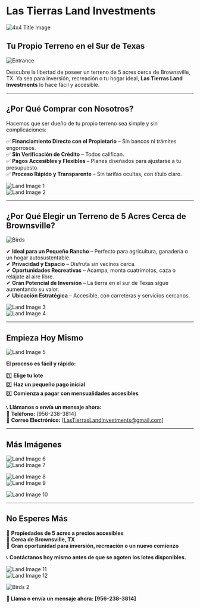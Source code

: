 # **Las Tierras Land Investments**  

![4x4 Title Image](https://raw.githubusercontent.com/Joseg35/Las-Tierras/main/4x4.jpeg)  

## **Tu Propio Terreno en el Sur de Texas**  

![Entrance](https://raw.githubusercontent.com/Joseg35/Las-Tierras/main/Entrance.JPG)  

Descubre la libertad de poseer un terreno de 5 acres cerca de Brownsville, TX. Ya sea para inversión, recreación o tu hogar ideal, **Las Tierras Land Investments** lo hace fácil y accesible.  

---

## **¿Por Qué Comprar con Nosotros?**  

Hacemos que ser dueño de tu propio terreno sea simple y sin complicaciones:  

✅ **Financiamiento Directo con el Propietario** – Sin bancos ni trámites engorrosos.  
✅ **Sin Verificación de Crédito** – Todos califican.  
✅ **Pagos Accesibles y Flexibles** – Planes diseñados para ajustarse a tu presupuesto.  
✅ **Proceso Rápido y Transparente** – Sin tarifas ocultas, con título claro.  

![Land Image 1](https://raw.githubusercontent.com/Joseg35/Las-Tierras/main/FullSizeRender%2017.jpg)  
![Land Image 2](https://raw.githubusercontent.com/Joseg35/Las-Tierras/main/FullSizeRender%206.jpg)  

---

## **¿Por Qué Elegir un Terreno de 5 Acres Cerca de Brownsville?**  

![Birds](https://raw.githubusercontent.com/Joseg35/Las-Tierras/main/FullSizeRender%2020.jpg)  

✔ **Ideal para un Pequeño Rancho** – Perfecto para agricultura, ganadería o un hogar autosustentable.  
✔ **Privacidad y Espacio** – Disfruta sin vecinos cerca.  
✔ **Oportunidades Recreativas** – Acampa, monta cuatrimotos, caza o relájate al aire libre.  
✔ **Gran Potencial de Inversión** – La tierra en el sur de Texas sigue aumentando su valor.  
✔ **Ubicación Estratégica** – Accesible, con carreteras y servicios cercanos.  

![Land Image 3](https://raw.githubusercontent.com/Joseg35/Las-Tierras/main/IMG_0666.jpg)  
![Land Image 4](https://raw.githubusercontent.com/Joseg35/Las-Tierras/main/IMG_0692.jpg)  

---

## **Empieza Hoy Mismo**  

![Land Image 5](https://raw.githubusercontent.com/Joseg35/Las-Tierras/main/IMG_0686.jpg)  

**El proceso es fácil y rápido:**  

1️⃣ **Elige tu lote**  
2️⃣ **Haz un pequeño pago inicial**  
3️⃣ **Comienza a pagar con mensualidades accesibles**  

📞 **Llámanos o envía un mensaje ahora:**  
📲 **Teléfono:** [956-238-3814]  
📧 **Correo Electrónico:** [LasTierrasLandInvestments@gmail.com]  

---

## **Más Imágenes**  

![Land Image 6](https://raw.githubusercontent.com/Joseg35/Las-Tierras/main/IMG_0693.jpg)  
![Land Image 7](https://raw.githubusercontent.com/Joseg35/Las-Tierras/main/IMG_0694.jpg)  

![Land Image 8](https://raw.githubusercontent.com/Joseg35/Las-Tierras/main/IMG_0691.jpg)  
![Land Image 9](https://raw.githubusercontent.com/Joseg35/Las-Tierras/main/IMG_0696.jpg)  

![Land Image 10](https://raw.githubusercontent.com/Joseg35/Las-Tierras/main/IMG_0700.jpg)  

---

## **No Esperes Más**  

🌿 **Propiedades de 5 acres a precios accesibles**  
📍 **Cerca de Brownsville, TX**  
🏡 **Gran oportunidad para inversión, recreación o un nuevo comienzo**  

📞 **Contáctanos hoy mismo antes de que se agoten los lotes disponibles.**  

![Land Image 11](https://raw.githubusercontent.com/Joseg35/Las-Tierras/main/IMG_0960.jpg)  
![Land Image 12](https://raw.githubusercontent.com/Joseg35/Las-Tierras/main/IMG_0962.jpg)  

![Birds 2](https://raw.githubusercontent.com/Joseg35/Las-Tierras/main/birds.JPG)  

**📲 Llama o envía un mensaje ahora: [956-238-3814]**  





 






